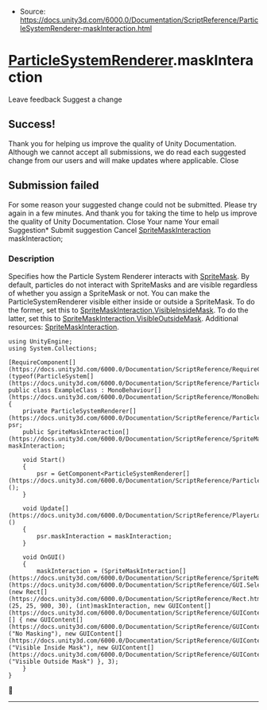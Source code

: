 * Source: https://docs.unity3d.com/6000.0/Documentation/ScriptReference/ParticleSystemRenderer-maskInteraction.html

#  [ParticleSystemRenderer](https://docs.unity3d.com/6000.0/Documentation/ScriptReference/ParticleSystemRenderer.html).maskInteraction
Leave feedback
Suggest a change
## Success!
Thank you for helping us improve the quality of Unity Documentation. Although we cannot accept all submissions, we do read each suggested change from our users and will make updates where applicable.
Close
## Submission failed
For some reason your suggested change could not be submitted. Please <a>try again</a> in a few minutes. And thank you for taking the time to help us improve the quality of Unity Documentation.
Close
Your name Your email Suggestion* Submit suggestion
Cancel
[SpriteMaskInteraction](https://docs.unity3d.com/6000.0/Documentation/ScriptReference/SpriteMaskInteraction.html) maskInteraction; 
### Description
Specifies how the Particle System Renderer interacts with [SpriteMask](https://docs.unity3d.com/6000.0/Documentation/ScriptReference/SpriteMask.html).
By default, particles do not interact with SpriteMasks and are visible regardless of whether you assign a SpriteMask or not. You can make the ParticleSystemRenderer visible either inside or outside a SpriteMask. To do the former, set this to [SpriteMaskInteraction.VisibleInsideMask](https://docs.unity3d.com/6000.0/Documentation/ScriptReference/SpriteMaskInteraction.VisibleInsideMask.html). To do the latter, set this to [SpriteMaskInteraction.VisibleOutsideMask](https://docs.unity3d.com/6000.0/Documentation/ScriptReference/SpriteMaskInteraction.VisibleOutsideMask.html). Additional resources: [SpriteMaskInteraction](https://docs.unity3d.com/6000.0/Documentation/ScriptReference/SpriteMaskInteraction.html).
```
using UnityEngine;
using System.Collections;  
  
[RequireComponent[](https://docs.unity3d.com/6000.0/Documentation/ScriptReference/RequireComponent.html)(typeof(ParticleSystem[](https://docs.unity3d.com/6000.0/Documentation/ScriptReference/ParticleSystem.html)))]
public class ExampleClass : MonoBehaviour[](https://docs.unity3d.com/6000.0/Documentation/ScriptReference/MonoBehaviour.html)
{
    private ParticleSystemRenderer[](https://docs.unity3d.com/6000.0/Documentation/ScriptReference/ParticleSystemRenderer.html) psr;
    public SpriteMaskInteraction[](https://docs.unity3d.com/6000.0/Documentation/ScriptReference/SpriteMaskInteraction.html) maskInteraction;  
  
    void Start()
    {
        psr = GetComponent<ParticleSystemRenderer[](https://docs.unity3d.com/6000.0/Documentation/ScriptReference/ParticleSystemRenderer.html)>();
    }  
  
    void Update[](https://docs.unity3d.com/6000.0/Documentation/ScriptReference/PlayerLoop.Update.html)()
    {
        psr.maskInteraction = maskInteraction;
    }  
  
    void OnGUI()
    {
        maskInteraction = (SpriteMaskInteraction[](https://docs.unity3d.com/6000.0/Documentation/ScriptReference/SpriteMaskInteraction.html))GUI.SelectionGrid[](https://docs.unity3d.com/6000.0/Documentation/ScriptReference/GUI.SelectionGrid.html)(new Rect[](https://docs.unity3d.com/6000.0/Documentation/ScriptReference/Rect.html)(25, 25, 900, 30), (int)maskInteraction, new GUIContent[](https://docs.unity3d.com/6000.0/Documentation/ScriptReference/GUIContent.html)[] { new GUIContent[](https://docs.unity3d.com/6000.0/Documentation/ScriptReference/GUIContent.html)("No Masking"), new GUIContent[](https://docs.unity3d.com/6000.0/Documentation/ScriptReference/GUIContent.html)("Visible Inside Mask"), new GUIContent[](https://docs.unity3d.com/6000.0/Documentation/ScriptReference/GUIContent.html)("Visible Outside Mask") }, 3);
    }
}

```

* * *
